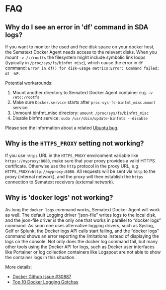 # FAQ 

## Why do I see an error in 'df' command in SDA logs?

If you want to monitor the used and free disk space on your docker host, the Sematext Docker Agent needs access to the relevant disks.
When you mount `-v /:/rootfs` the filesystem might include symbolic link loops (typically in `/proc/sys/fs/binfmt_misc`), which cause the error in `df` command: `Error in df() for disk-usage metrics:Error: Command failed: df -kP`.

Potential workarounds: 

1. Mount another directory to Sematext Docker Agent container e.g. `-v /etc:/rootfs` 
2. Make sure `Docker.service` starts after `proc-sys-fs-binfmt_misc.mount` service 
3. Unmount binfmt_misc directory: `umount /proc/sys/fs/binfmt_misc`
4. Disable binfmt service: `sudo /usr/sbin/update-binfmts --disable`

Please see the information about a related [Ubuntu bug](https://bugs.launchpad.net/ubuntu/+source/systemd/+bug/1555760).

## Why is the `HTTPS_PROXY` setting not working?

If you use `https` URL in the `HTTPS_PROXY` environment variable like `https://myproxy:8080`, make sure that your proxy provides a valid HTTPS certificate. 
Otherwise use the `http` protocol in the proxy URL, e.g. `HTTPS_PROXY=http://myproxy:8080`. 
All requests will be sent via `http` to the proxy (internal network), and the proxy will then establish the `https` connection to Sematext receivers (external network).  

## Why is 'docker logs' not working?   

As long the `docker logs` command works, Sematext Docker Agent will work as well. 
The default Logging driver “json-file” writes logs to the local disk, and the json-file driver is the only one that works in parallel to “docker logs” command. As soon one uses alternative logging drivers, such as Syslog, Gelf or Splunk,  the Docker logs API calls start failing, and the “docker logs” command shows an error reporting the limitations instead of displaying the logs on the console. Not only does the docker log command fail, but many other tools using the Docker API for logs, such as Docker user interfaces like Portainer or log collection containers like Logspout are not able to show the container logs in this situation.

More details: 

- [Docker Github issue #30887](https://github.com/moby/moby/issues/30887)
- [Top 10 Docker Logging Gotchas](https://sematext.com/blog/top-10-docker-logging-gotchas/)